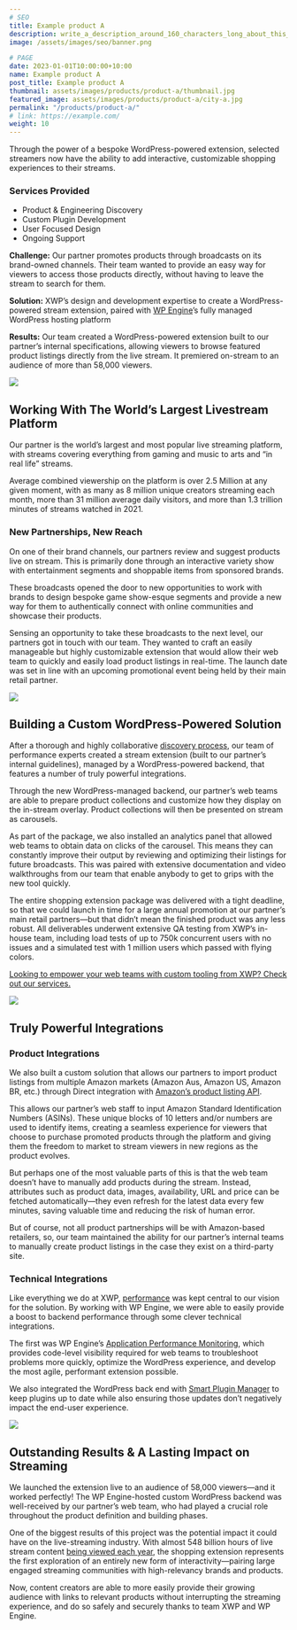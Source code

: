```yaml
---
# SEO
title: Example product A
description: write_a_description_around_160_characters_long_about_this_PRODUCT_POST
image: /assets/images/seo/banner.png

# PAGE
date: 2023-01-01T10:00:00+10:00
name: Example product A
post_title: Example product A
thumbnail: assets/images/products/product-a/thumbnail.jpg
featured_image: assets/images/products/product-a/city-a.jpg
permalink: "/products/product-a/"
# link: https://example.com/
weight: 10
---
```


Through the power of a bespoke WordPress-powered extension, selected streamers now have the ability to add interactive, customizable shopping experiences to their streams.

### Services Provided

*   Product & Engineering Discovery
*   Custom Plugin Development
*   User Focused Design
*   Ongoing Support

**Challenge:** Our partner promotes products through broadcasts on its brand-owned channels. Their team wanted to provide an easy way for viewers to access those products directly, without having to leave the stream to search for them.

**Solution:** XWP’s design and development expertise to create a WordPress-powered stream extension, paired with [WP Engine](https://wpengine.com/partners/agencies/xwp/)’s fully managed WordPress hosting platform

**Results:** Our team created a WordPress-powered extension built to our partner’s internal specifications, allowing viewers to browse featured product listings directly from the live stream. It premiered on-stream to an audience of more than 58,000 viewers. 

![](https://xwp.co/wp-content/uploads/2023/02/Working-With-The-Worlds-Largest-Livestream-Platform.png)

Working With The World’s Largest Livestream Platform
----------------------------------------------------

Our partner is the world’s largest and most popular live streaming platform, with streams covering everything from gaming and music to arts and “in real life” streams.

Average combined viewership on the platform is over 2.5 Million at any given moment, with as many as 8 million unique creators streaming each month, more than 31 million average daily visitors, and more than 1.3 trillion minutes of streams watched in 2021.

### New Partnerships, New Reach

On one of their brand channels, our partners review and suggest products live on stream. This is primarily done through an interactive variety show with entertainment segments and shoppable items from sponsored brands.

These broadcasts opened the door to new opportunities to work with brands to design bespoke game show-esque segments and provide a new way for them to authentically connect with online communities and showcase their products.

Sensing an opportunity to take these broadcasts to the next level, our partners got in touch with our team. They wanted to craft an easily manageable but highly customizable extension that would allow their web team to quickly and easily load product listings in real-time. The launch date was set in line with an upcoming promotional event being held by their main retail partner.

![](https://xwp.co/wp-content/uploads/2023/02/Outstanding-Results-A-Lasting-Impact-on-Streaming-1024x577.png)

Building a Custom WordPress-Powered Solution
--------------------------------------------

After a thorough and highly collaborative [discovery process](https://xwp.co/why-discovery-is-crucial-to-winning-the-race/), our team of performance experts created a stream extension (built to our partner’s internal guidelines), managed by a WordPress-powered backend, that features a number of truly powerful integrations.

Through the new WordPress-managed backend, our partner’s web teams are able to prepare product collections and customize how they display on the in-stream overlay. Product collections will then be presented on stream as carousels.

As part of the package, we also installed an analytics panel that allowed web teams to obtain data on clicks of the carousel. This means they can constantly improve their output by reviewing and optimizing their listings for future broadcasts. This was paired with extensive documentation and video walkthroughs from our team that enable anybody to get to grips with the new tool quickly. 

The entire shopping extension package was delivered with a tight deadline, so that we could launch in time for a large annual promotion at our partner’s main retail partners—but that didn’t mean the finished product was any less robust. All deliverables underwent extensive QA testing from XWP’s in-house team, including load tests of up to 750k concurrent users with no issues and a simulated test with 1 million users which passed with flying colors.

[Looking to empower your web teams with custom tooling from XWP? Check out our services.](https://xwp.co/services/)

![](https://xwp.co/wp-content/uploads/2023/02/Truly-Powerful-Integrations.png)

Truly Powerful Integrations
---------------------------

### Product Integrations

We also built a custom solution that allows our partners to import product listings from multiple Amazon markets (Amazon Aus, Amazon US, Amazon BR, etc.) through Direct integration with [Amazon’s product listing API](https://webservices.amazon.com/paapi5/documentation/search-items.html).

This allows our partner’s web staff to input Amazon Standard Identification Numbers (ASINs). These unique blocks of 10 letters and/or numbers are used to identify items, creating a seamless experience for viewers that choose to purchase promoted products through the platform and giving them the freedom to market to stream viewers in new regions as the product evolves.

But perhaps one of the most valuable parts of this is that the web team doesn’t have to manually add products during the stream. Instead, attributes such as product data, images, availability, URL and price can be fetched automatically—they even refresh for the latest data every few minutes, saving valuable time and reducing the risk of human error.

But of course, not all product partnerships will be with Amazon-based retailers, so, our team maintained the ability for our partner’s internal teams to manually create product listings in the case they exist on a third-party site.

### Technical Integrations

Like everything we do at XWP, [performance](https://xwp.co/the-four-pillars-of-website-performance/) was kept central to our vision for the solution. By working with WP Engine, we were able to easily provide a boost to backend performance through some clever technical integrations.

The first was WP Engine’s [Application Performance Monitoring](https://wpengine.com/support/performance-monitoring-faq/), which provides code-level visibility required for web teams to troubleshoot problems more quickly, optimize the WordPress experience, and develop the most agile, performant extension possible.

We also integrated the WordPress back end with [Smart Plugin Manager](https://wpengine.com/support/smart-plugin-manager/) to keep plugins up to date while also ensuring those updates don’t negatively impact the end-user experience. 

![](https://xwp.co/wp-content/uploads/2023/02/Building-a-Custom-WordPress-Powered-Solution.png)

Outstanding Results & A Lasting Impact on Streaming
---------------------------------------------------

We launched the extension live to an audience of 58,000 viewers—and it worked perfectly! The WP Engine-hosted custom WordPress backend was well-received by our partner’s web team, who had played a crucial role throughout the product definition and building phases.

One of the biggest results of this project was the potential impact it could have on the live-streaming industry. With almost 548 billion hours of live stream content [being viewed each year](https://www.statista.com/statistics/1285501/global-time-spent-live-streaming-apps/#:~:text=In%202020%2C%20global%20users%20have,from%20users%20worldwide%20in%202021.), the shopping extension represents the first exploration of an entirely new form of interactivity—pairing large engaged streaming communities with high-relevancy brands and products. 

Now, content creators are able to more easily provide their growing audience with links to relevant products without interrupting the streaming experience, and do so safely and securely thanks to team XWP and WP Engine.